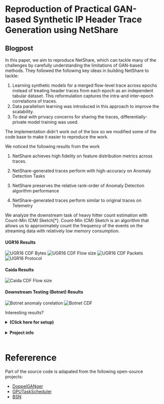 # Reproduction of Practical GAN-based Synthetic IP Header Trace Generation using NetShare 

## Blogpost

In this paper, we aim to reproduce NetShare, which can tackle many of the challenges by carefully understanding the limitations of GAN-based methods. They followed the following key ideas in building NetShare to tackle:

1. Learning synthetic models for a merged flow-level trace across epochs instead of treating header traces from each epoch as an independent tabular dataset. This reformulation captures the intra-and inter-epoch correlations of traces.
2. Data parallelism learning was introduced in this approach to improve the scalability.
3. To deal with privacy concerns for sharing the traces, differentially-private model training was used.

The implementation didn't work out of the box so we modified some of the code base to make it easier to reproduce the work.

<!-- <TODO Add Netshare figure> -->

We noticed the following results from the work

1. NetShare achieves high fidelity on feature distribution metrics across traces.

2. NetShare-generated traces perform with high-accuracy on Anomaly Detection Tasks

3. NetShare preserves the relative rank-order of Anomaly Detection algorithm performance

4. NetShare-generated traces perform similar to original traces on Telemetry

We analyze the downstream task of heavy hitter count estimation with Count-Min (CM) Sketch[*]. Count-Min (CM) Sketch is an algorithm that allows us to approximately count the frequency of the events on the streaming data with relatively low memory consumption.

#### UGR16 Results
![UGR16 CDF Bytes](backup_results/plots/ugr16/cdf_ugr16_byt.jpg)
![UGR16 CDF Flow size](backup_results/plots/ugr16/cdf_ugr16_flow_size.jpg)
![UGR16 CDF Packets](backup_results/plots/ugr16/cdf_ugr16_pkt.jpg)
![UGR16 Protocol](backup_results/plots/ugr16/bar_proto.jpg)
#### Caida Results
![Caida CDF Flow size](backup_results/plots/caida/cdf_caida_flow_size.jpg)
#### Downstream Testing (Botnet) Results
![Botnet anomaly corelation](backup_results/plots/botnet/anomaly_botnet_bar.jpg)
![Botnet CDF](backup_results/plots/botnet/cdf_caida_flow_size.jpg)

Interesting results? 

<details><summary><b>(Click here for setup)</b></summary>
<br>

## CS536 Project Setup

> Please download the dataset file [here](https://drive.google.com/file/d/1GmA1Jzqf4RuN7IJUCjInv9IoMcXmJhYO/view?usp=sharing) and unzip to `data/` directory in the project directory before proceeding to the next step.

### Run the following Makefile targets in this order
```sh
conda activate NetShare

cd /path/to/NetShare/home-directory/

# 1. To preprocess the dataset without differential privacy
make preprocess-no-dp

# 2. Clean the previous training outputs before retraining
make clean-results

# 3. To train the GAN
make train-no-dp

# 4. To generate using the trained GAN
make generate-no-dp

```

# Setup
## Single-machine setup
Single-machine is only recommended for very small datasets and quick validation/prototype as GANs are very computationally expensive. We recommend using virtual environment to avoid conflicts (e.g., Anaconda).

```Bash
# Assume Anaconda is installed
# create virtual environment
conda create --name NetShare python=3.6

# installing dependencies
cd util/
pip3 install -r requirements.txt
```
# Dataset preparation
## Description
Datasets used for the experiments

1. [UGR16](https://nesg.ugr.es/nesg-ugr16/) dataset consists of traffic (including attacks) from NetFlow v9 collectors in a Spanish ISP network. We used data from the third week of March 2016. 

2. [CAIDA](https://www.caida.org/catalog/datasets/passive_dataset/) contains anonymized traces from high-speed monitors on a commercial backbone link. Our subset is from the New York collector in March 2018. (**Require an CAIDA account to download the data**)

</details>
</br>

<details><summary><b>Project info</b></summary>
<br>

**Class Project:** Akanksha Cheeti, Annus Zulfiqar, Ashwin Nambiar,Syed Hasan Amin, Murayyiam Parvez, Syed Muhammed Abubaker

[[Class Project Slides](https://github.com/annuszulfiqar2021/NetShare/blob/project_ready/CS536_ProjectPresentation.pptx.pdf)][[Insert class project report](link)]


[[paper (SIGCOMM 2022)](https://dl.acm.org/doi/abs/10.1145/3544216.3544251)][[talk (SIGCOMM 2022)](https://www.youtube.com/watch?v=mWnFIncjtWg)][[web service demo](https://drive.google.com/file/d/1vPuneEb14A2w7fKyCJ41NAHzsvpLQP5H/view)]

**Authors:** [[Yucheng Yin](https://sniperyyc.com/)] [[Zinan Lin](http://www.andrew.cmu.edu/user/zinanl/)] [[Minhao Jin](https://www.linkedin.com/in/minhao-jin-1328b8164/)] [[Giulia Fanti](https://www.andrew.cmu.edu/user/gfanti/)] [[Vyas Sekar](https://users.ece.cmu.edu/~vsekar/)]

**Abstract:** We aim to reproduce the NetShare paper from SIGCOMM 22. This paper proposes Generative Adversarial Neural Networks (GANs) for generating synthetic packet traces for applications such as telemetry and anomaly detection since real-world network traces are a scarce resource.  Using GANs for synthetic data generation is not a new concept in Machine Learning. However, networking applications are very sensitive to difficult-to-model properties of real network traces (such as inter-arrival time, flow sizes, RTTs) that are hard to capture in synthetically generated traces. The novelty in their approach involves identifying and resolving some key fidelity and scalability challenges (along with their tradeoffs) for generating synthetic traces. Key evaluations indicate 46% improvement in the distributional metrics against existing trace generation approaches. We aim to analyze how authentically their framework captures real-world trace properties and whether the generated traces bring any new data features or simply mimic the properties in the chosen datasets without adding any valuable information.
</details>
</br>

# Refererence
Part of the source code is adapated from the following open-source projects:

- [DoppelGANger](https://github.com/fjxmlzn/DoppelGANger)
- [GPUTaskScheduler](https://github.com/fjxmlzn/GPUTaskScheduler)
- [BSN](https://github.com/fjxmlzn/BSN)
